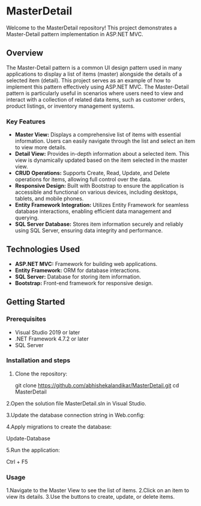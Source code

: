
# MasterDetail

Welcome to the MasterDetail repository! This project demonstrates a Master-Detail pattern implementation in ASP.NET MVC.

## Overview

The Master-Detail pattern is a common UI design pattern used in many applications to display a list of items (master) alongside the details of a selected item (detail). This project serves as an example of how to implement this pattern effectively using ASP.NET MVC. The Master-Detail pattern is particularly useful in scenarios where users need to view and interact with a collection of related data items, such as customer orders, product listings, or inventory management systems.
### Key Features

- **Master View:** Displays a comprehensive list of items with essential information. Users can easily navigate through the list and select an item to view more details.
- **Detail View:** Provides in-depth information about a selected item. This view is dynamically updated based on the item selected in the master view.
- **CRUD Operations:** Supports Create, Read, Update, and Delete operations for items, allowing full control over the data.
- **Responsive Design:** Built with Bootstrap to ensure the application is accessible and functional on various devices, including desktops, tablets, and mobile phones.
- **Entity Framework Integration:** Utilizes Entity Framework for seamless database interactions, enabling efficient data management and querying.
- **SQL Server Database:** Stores item information securely and reliably using SQL Server, ensuring data integrity and performance.

## Technologies Used

- **ASP.NET MVC:** Framework for building web applications.
- **Entity Framework:** ORM for database interactions.
- **SQL Server:** Database for storing item information.
- **Bootstrap:** Front-end framework for responsive design.

## Getting Started

### Prerequisites

- Visual Studio 2019 or later
- .NET Framework 4.7.2 or later
- SQL Server

### Installation and steps

1. Clone the repository:
   
   git clone https://github.com/abhishekalandikar/MasterDetail.git
   cd MasterDetail
   
2.Open the solution file MasterDetail.sln in Visual Studio.

3.Update the database connection string in Web.config:
  
  <connectionStrings>
      <add name="DefaultConnection" connectionString="your_connection_string" providerName="System.Data.SqlClient" />
  </connectionStrings>
        
4.Apply migrations to create the database:

  Update-Database
  
5.Run the application:

  Ctrl + F5
  
### Usage

1.Navigate to the Master View to see the list of items.
2.Click on an item to view its details.
3.Use the buttons to create, update, or delete items.
